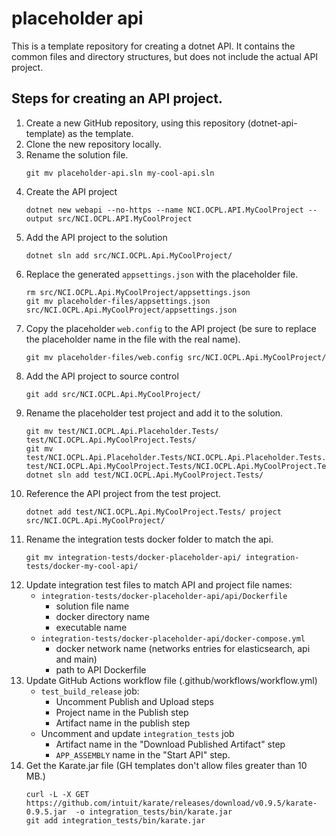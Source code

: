# placeholder api
This is a template repository for creating a dotnet API. It contains the common files and directory structures, but does not include the actual API project.

## Steps for creating an API project.

1. Create a new GitHub repository, using this repository (dotnet-api-template) as the template.
2. Clone the new repository locally.
3. Rename the solution file.
   ```
   git mv placeholder-api.sln my-cool-api.sln
   ```
3. Create the API project
   ```
   dotnet new webapi --no-https --name NCI.OCPL.API.MyCoolProject --output src/NCI.OCPL.API.MyCoolProject
   ```
4. Add the API project to the solution
   ```
   dotnet sln add src/NCI.OCPL.Api.MyCoolProject/
   ```
6. Replace the generated `appsettings.json` with the placeholder file.
   ```
   rm src/NCI.OCPL.Api.MyCoolProject/appsettings.json
   git mv placeholder-files/appsettings.json src/NCI.OCPL.Api.MyCoolProject/appsettings.json
   ```
5. Copy the placeholder `web.config` to the API project (be sure to replace the placeholder name in the file with the real name).
   ```
   git mv placeholder-files/web.config src/NCI.OCPL.Api.MyCoolProject/
   ```
6. Add the API project to source control
   ```
   git add src/NCI.OCPL.Api.MyCoolProject/
   ```
7. Rename the placeholder test project and add it to the solution.
   ```
   git mv test/NCI.OCPL.Api.Placeholder.Tests/ test/NCI.OCPL.Api.MyCoolProject.Tests/
   git mv test/NCI.OCPL.Api.Placeholder.Tests/NCI.OCPL.Api.Placeholder.Tests.csproj test/NCI.OCPL.Api.MyCoolProject.Tests/NCI.OCPL.Api.MyCoolProject.Tests.csproj
   dotnet sln add test/NCI.OCPL.Api.MyCoolProject.Tests/
   ```
8. Reference the API project from the test project.
   ```
   dotnet add test/NCI.OCPL.Api.MyCoolProject.Tests/ project src/NCI.OCPL.Api.MyCoolProject/
   ```
9. Rename the integration tests docker folder to match the api.
   ```
   git mv integration-tests/docker-placeholder-api/ integration-tests/docker-my-cool-api/
   ```
10. Update integration test files to match API and project file names:
    * `integration-tests/docker-placeholder-api/api/Dockerfile`
      * solution file name
      * docker directory name
      * executable name
    * `integration-tests/docker-placeholder-api/docker-compose.yml`
      * docker network name (networks entries for elasticsearch, api and main)
      * path to API Dockerfile
11. Update GitHub Actions workflow file (.github/workflows/workflow.yml)
    * `test_build_release` job:
      * Uncomment Publish and Upload steps
      * Project name in the Publish step
      * Artifact name in the publish step
    * Uncomment and update `integration_tests` job
      * Artifact name in the "Download Published Artifact" step
      * `APP_ASSEMBLY` name in the "Start API" step.
12. Get the Karate.jar file (GH templates don't allow files greater than 10 MB.)
    ```
    curl -L -X GET https://github.com/intuit/karate/releases/download/v0.9.5/karate-0.9.5.jar  -o integration_tests/bin/karate.jar
    git add integration_tests/bin/karate.jar
    ```